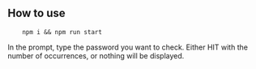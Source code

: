 ## How to use

```
    npm i && npm run start
```

In the prompt, type the password you want to check. Either HIT with the number of occurrences, or nothing will be displayed. 
